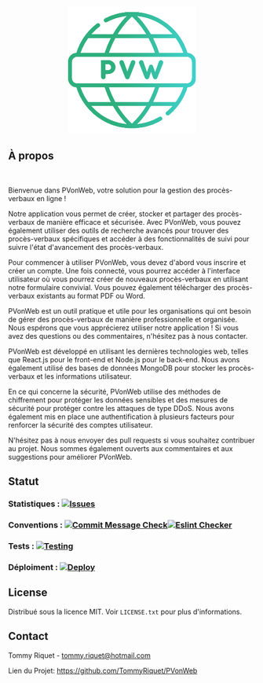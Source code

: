 <!-- PROJECT LOGO -->
<br />
<div align="center">
  <a href="">
    <img src="https://raw.githubusercontent.com/TommyRiquet/PVonWeb/main/frontend/public/PVWlogo512.png" alt="Logo" width="260" height="260">
  </a>
</div>

<!-- À PROPOS -->

## À propos

<br />

Bienvenue dans PVonWeb, votre solution pour la gestion des procès-verbaux en ligne !

Notre application vous permet de créer, stocker et partager des procès-verbaux de manière efficace et sécurisée. Avec PVonWeb, vous pouvez également utiliser des outils de recherche avancés pour trouver des procès-verbaux spécifiques et accéder à des fonctionnalités de suivi pour suivre l'état d'avancement des procès-verbaux.

Pour commencer à utiliser PVonWeb, vous devez d'abord vous inscrire et créer un compte. Une fois connecté, vous pourrez accéder à l'interface utilisateur où vous pourrez créer de nouveaux procès-verbaux en utilisant notre formulaire convivial. Vous pouvez également télécharger des procès-verbaux existants au format PDF ou Word.

PVonWeb est un outil pratique et utile pour les organisations qui ont besoin de gérer des procès-verbaux de manière professionnelle et organisée. Nous espérons que vous apprécierez utiliser notre application ! Si vous avez des questions ou des commentaires, n'hésitez pas à nous contacter.

PVonWeb est développé en utilisant les dernières technologies web, telles que React.js pour le front-end et Node.js pour le back-end. Nous avons également utilisé des bases de données MongoDB pour stocker les procès-verbaux et les informations utilisateur.

En ce qui concerne la sécurité, PVonWeb utilise des méthodes de chiffrement pour protéger les données sensibles et des mesures de sécurité pour protéger contre les attaques de type DDoS. Nous avons également mis en place une authentification à plusieurs facteurs pour renforcer la sécurité des comptes utilisateur.

N'hésitez pas à nous envoyer des pull requests si vous souhaitez contribuer au projet. Nous sommes également ouverts aux commentaires et aux suggestions pour améliorer PVonWeb.

<!-- Statut -->
## Statut
### Statistiques : [![Issues][issues-shield]][issues-url]  
### Conventions : [![Commit Message Check][commit-message-checker-shield]][commit-message-checker-url][![Eslint Checker][eslint-checker-shield]][eslint-checker-url]  
### Tests : [![Testing][testing-shield]][testing-url]  
### Déploiment : [![Deploy][deploy-shield]][deploy-url] 

<!-- LICENSE -->

## License

Distribué sous la licence MIT. Voir `LICENSE.txt` pour plus d'informations.

<!-- Contact -->
## Contact

Tommy Riquet - tommy.riquet@hotmail.com

Lien du Projet: https://github.com/TommyRiquet/PVonWeb





<!-- VARIABLES -->

[issues-shield]: https://img.shields.io/github/issues/TommyRiquet/PVonWeb.svg
[issues-url]: https://github.com/TommyRiquet/PVonWeb/issues
[commit-message-checker-shield]: https://github.com/TommyRiquet/PVonWeb/actions/workflows/commit-message-checker.yml/badge.svg
[commit-message-checker-url]: https://github.com/TommyRiquet/PVonWeb/actions/workflows/commit-message-checker.yml
[eslint-checker-shield]: https://github.com/TommyRiquet/PVonWeb/actions/workflows/code-linter.yml/badge.svg
[eslint-checker-url]: https://github.com/TommyRiquet/PVonWeb/actions/workflows/code-linter.yml
[testing-shield]: https://github.com/TommyRiquet/PVonWeb/actions/workflows/code-test.yml/badge.svg
[testing-url]: https://github.com/TommyRiquet/PVonWeb/actions/workflows/code-test.yml
[deploy-shield]: https://github.com/TommyRiquet/PVonWeb/actions/workflows/main_pvonweb.yml/badge.svg
[deploy-url]: https://github.com/TommyRiquet/PVonWeb/actions/workflows/main_pvonweb.yml
